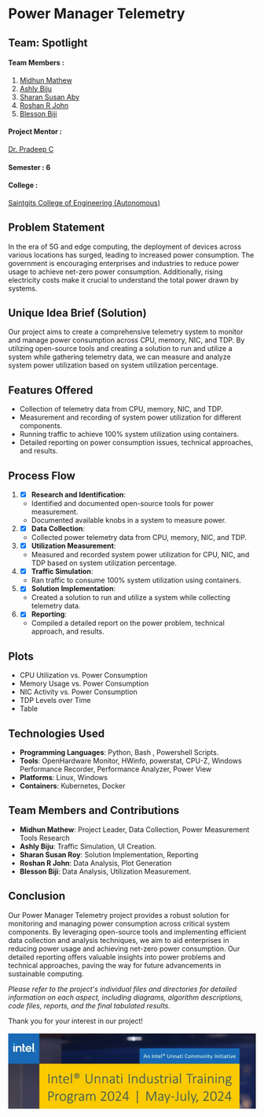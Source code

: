 
# Power Manager Telemetry
## Team: Spotlight
#### Team Members :
1. [Midhun Mathew](https://github.com/memidhun)
2. [Ashly Biju](https://github.com/ashlybiju5207)
3. [Sharan Susan Aby](https://github.com/sharansuzn)
4. [Roshan R John](https://github.com/roshanrjohn369)
5. [Blesson Biji](https://github.com/Blesson56B)

#### Project Mentor :
 [Dr. Pradeep C](mailto:pradeep.c@saintgits.org)
 #### Semester : 6
 #### College :
 [Saintgits College of Engineering (Autonomous)](https://saintgits.org/saintgits-college-of-engineering/)
## Problem Statement
In the era of 5G and edge computing, the deployment of devices across various locations has surged, leading to increased power consumption. The government is encouraging enterprises and industries to reduce power usage to achieve net-zero power consumption. Additionally, rising electricity costs make it crucial to understand the total power drawn by systems.

## Unique Idea Brief (Solution)
Our project aims to create a comprehensive telemetry system to monitor and manage power consumption across CPU, memory, NIC, and TDP. By utilizing open-source tools and creating a solution to run and utilize a system while gathering telemetry data, we can measure and analyze system power utilization based on system utilization percentage.

## Features Offered
- Collection of telemetry data from CPU, memory, NIC, and TDP.
- Measurement and recording of system power utilization for different components.
- Running traffic to achieve 100% system utilization using containers.
- Detailed reporting on power consumption issues, technical approaches, and results.

## Process Flow
1. * [x] **Research and Identification**: 
   - Identified and documented open-source tools for power measurement.
   - Documented available knobs in a system to measure power.

2. * [x] **Data Collection**:
   - Collected power telemetry data from CPU, memory, NIC, and TDP.
   
3. * [x] **Utilization Measurement**:
   - Measured and recorded system power utilization for CPU, NIC, and TDP based on system utilization percentage.
   
4. * [x] **Traffic Simulation**:
   - Ran traffic to consume 100% system utilization using containers.
   
5. * [x] **Solution Implementation**:
   - Created a solution to run and utilize a system while collecting telemetry data.
   
6. * [x] **Reporting**:
   - Compiled a detailed report on the power problem, technical approach, and results.

## Plots

- CPU Utilization vs. Power Consumption
- Memory Usage vs. Power Consumption
- NIC Activity vs. Power Consumption
- TDP Levels over Time
- Table

## Technologies Used
- **Programming Languages**: Python, Bash , Powershell Scripts.
- **Tools**: OpenHardware Monitor, HWinfo, powerstat, CPU-Z, Windows Performance Recorder, Performance Analyzer, Power View
- **Platforms**: Linux, Windows
- **Containers**: Kubernetes, Docker

## Team Members and Contributions
- **Midhun Mathew**: Project Leader, Data Collection, Power Measurement Tools Research
- **Ashly Biju**: Traffic Simulation, UI Creation.
- **Sharan Susan Roy**: Solution Implementation, Reporting
- **Roshan R John**: Data Analysis, Plot Generation
- **Blesson Biji**: Data Analysis,  Utilization Measurement.

## Conclusion
Our Power Manager Telemetry project provides a robust solution for monitoring and managing power consumption across critical system components. By leveraging open-source tools and implementing efficient data collection and analysis techniques, we aim to aid enterprises in reducing power usage and achieving net-zero power consumption. Our detailed reporting offers valuable insights into power problems and technical approaches, paving the way for future advancements in sustainable computing.

*Please refer to the project's individual files and directories for detailed information on each aspect, including diagrams, algorithm descriptions, code files, reports, and the final tabulated results.*

Thank you for your interest in our project!
<br>
<br>
![Unnati Banner](intelbanner.png)
